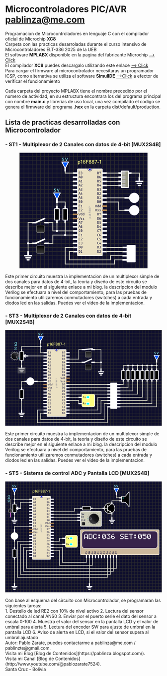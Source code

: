 # Microcontroladores PIC/AVR pablinza@me.com
Programacion de Microcontroladores en lenguaje C con el compilador oficial de Microchip __XC8__ <br />
Carpeta con las practicas desarroladas durante el curso intensivo de Microcontroladores ELT-336 2025 de la UEB <br />
El software __MPLABX__ disponible en la pagina del fabricante Microchip [ --> Click](https://ww1.microchip.com/downloads/aemDocuments/documents/DEV/ProductDocuments/SoftwareTools/MPLABX-v6.20-windows-installer.exe?authuser=0) <br />
El compilador __XC8__ puedes descargalo utilizando este enlace [ --> Click](https://ww1.microchip.com/downloads/aemDocuments/documents/DEV/ProductDocuments/SoftwareTools/xc8-v2.50-full-install-windows-x64-installer.exe?authuser=0) <br />
Para cargar el firmware al microcontrolador necesitaras un programador ICSP, como alternativa se utiliza el software __SimulIDE__ [ -->Click](https://simulide.com/p/) a efector de verificar el funcionamiento <br />

Cada carpeta del proyecto MPLABX tiene el nombre precedido por el numero de actividad, en su estructura encontrara los del programa principal con nombre __main.c__ y librerias de uso local, una vez compilado el codigo se genera el firmware del programa __.hex__ en la carpeta dist/default/production. <br />

## Lista de practicas desarrolladas con Microcontrolador
### - ST1 - Multiplexor de 2 Canales con datos de 4-bit [MUX2S4B]
<p align="center">
  <img src="/images/st1_p887.png"></img>
</p>
Este primer circuito muestra la implementacion de un multiplexor simple de dos canales para datos de 4-bit, la teoria y diseño de este circuito se describe mejor en el siguiente enlace a mi blog. la descripcion del modulo Verilog se efectuara a nivel del comportamiento, para las pruebas de funcionamiento utilizaremos conmutadores (switches) a cada entrada y diodos led en las salidas. Puedes ver el video de la implementacion.

### - ST3 - Multiplexor de 2 Canales con datos de 4-bit [MUX2S4B]
<p align="center">
  <img src="/images/st3_p887.png"></img>
</p>
Este primer circuito muestra la implementacion de un multiplexor simple de dos canales para datos de 4-bit, la teoria y diseño de este circuito se describe mejor en el siguiente enlace a mi blog. la descripcion del modulo Verilog se efectuara a nivel del comportamiento, para las pruebas de funcionamiento utilizaremos conmutadores (switches) a cada entrada y diodos led en las salidas. Puedes ver el video de la implementacion.

### - ST5 - Sistema de control ADC y Pantalla LCD [MUX2S4B]
<p align="center">
  <img src="/images/st5_p887.png"></img>
</p>
Con base al esquema del circuito con Microcontrolador, se programaran las siguientes tareas: <br />
1. Destello de led RE2 con 10% de nivel activo
2. Lectura del sensor conectado al canal ANS0
3. Enviar por el puerto serie el dato del sensor a escala 0-100
4. Muestra el valor del sensor en la pantalla LCD y el valor de umbral para alerta
5. Lectura del encoder SW para ajuste de umbral en la pantalla LCD
6. Aviso de alerta en LCD, si el valor del sensor supera al umbral ajustado
<br />
Autor: Pablo Zarate, puedes contactarme a pablinza@me.com / pablinzte@gmail.com.  <br />
Visita mi Blog  [Blog de Contenidos](https://pablinza.blogspot.com/). <br />
Visita mi Canal [Blog de Contenidos](http://www.youtube.com/@pablozarate7524). <br />
Santa Cruz - Bolivia 
<br clear="left"/>

